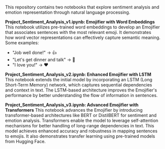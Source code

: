 This repository contains two notebooks that explore sentiment analysis and emotion representation through natural language processing.

**Project_Sentiment_Analysis_v1.ipynb: Emojifier with Word Embeddings**
This notebook utilizes pre-trained word embeddings to develop an Emojifier that associates sentences with the most relevant emoji. It demonstrates how word vector representations can effectively capture semantic meaning. Some examples:
* "Job well done!" → 👍
* "Let's get dinner and talk" → 🍴
* "I love you!" → ❤️

**Project_Sentiment_Analysis_v2.ipynb: Enhanced Emojifier with LSTM**
This notebook extends the initial model by incorporating an LSTM (Long Short-Term Memory) network, which captures sequential dependencies and context in text. The LSTM-based architecture improves the Emojifier's performance by better understanding the flow of information in sentences.

**Project_Sentiment_Analysis_v3.ipynb: Advanced Emojifier with Transformers**
This notebook advances the Emojifier by introducing transformer-based architectures like BERT or DistilBERT for sentiment and emotion analysis. Transformers enable the model to leverage self-attention mechanisms for better handling of long-range dependencies in text. This model achieves enhanced accuracy and robustness in mapping sentences to emojis.
It also demonstrates transfer learning using pre-trained models from Hugging Face.
